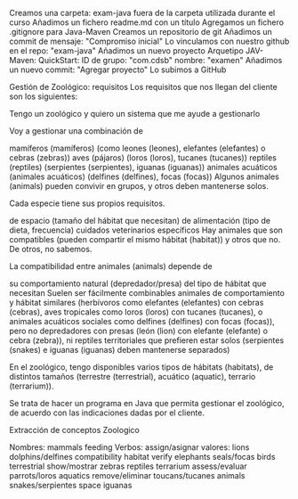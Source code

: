 Creamos una carpeta: exam-java fuera de la carpeta utilizada durante el curso
Añadimos un fichero readme.md con un título
Agregamos un fichero .gitignore para Java-Maven
Creamos un repositorio de git
Añadimos un commit de mensaje: "Compromiso inicial"
Lo vinculamos con nuestro github en el repo: "exam-java"
Añadimos un nuevo proyecto Arquetipo JAV-Maven: QuickStart:
ID de grupo: "com.cdsb"
nombre: "examen"
Añadimos un nuevo commit: "Agregar proyecto"
Lo subimos a GitHub


Gestión de Zoológico: requisitos
Los requisitos que nos llegan del cliente son los siguientes:

Tengo un zoológico y quiero un sistema que me ayude a gestionarlo

Voy a gestionar una combinación de

mamíferos (mamíferos) (como leones (leones), elefantes (elefantes) o cebras (zebras))
aves (pájaros) (loros (loros), tucanes (tucanes))
reptiles (reptiles) (serpientes (serpientes), iguanas (iguanas))
animales acuáticos (animales acuáticos) (delfines (delfines), focas (focas))
Algunos animales (animals) pueden convivir en grupos, y otros deben mantenerse solos.

Cada especie tiene sus propios requisitos.

de espacio (tamaño del hábitat que necesitan)
de alimentación (tipo de dieta, frecuencia)
cuidados veterinarios específicos
Hay animales que son compatibles (pueden compartir el mismo hábitat (habitat)) y otros que no. De otros, no sabemos.

La compatibilidad entre animales (animals) depende de

su comportamiento natural (depredador/presa)
del tipo de hábitat que necesitan
Suelen ser fácilmente combinables animales de comportamiento y hábitat similares (herbívoros como elefantes (elefantes) con cebras (cebras), aves tropicales como loros (loros) con tucanes (tucanes), o animales acuáticos sociales como delfines (delfines) con focas (focas)), pero no depredadores con presas (león (lion) con elefante (elefante) o cebra (zebra)), ni reptiles territoriales que prefieren estar solos (serpientes (snakes) e iguanas (iguanas) deben mantenerse separados)

En el zoológico, tengo disponibles varios tipos de hábitats (habitats), de distintos tamaños (terrestre (terrestrial), acuático (aquatic), terrario (terrarium)).

Se trata de hacer un programa en Java que permita gestionar el zoológico, de acuerdo con las indicaciones dadas por el cliente.


Extracción de conceptos Zoologico 

Nombres: mammals            feeding           Verbos: assign/asignar       valores: lions           dolphins/delfines
         compatibility      habitat                   verify                        elephants       seals/focas
         birds              terrestrial               show/mostrar                  zebras
         reptiles           terrarium                 assess/evaluar                parrots/loros
         aquatics                                     remove/eliminar               toucans/tucanes
         animals                                                                    snakes/serpientes
         space                                                                      iguanas



